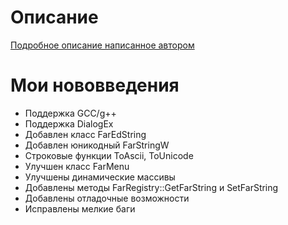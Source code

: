 # Описание #

[Подробное описание написанное автором](http://www.yole.ru/projects/farplus/?setlang=ru)


# Мои нововведения #

  * Поддержка GCC/g++
  * Поддержка DialogEx
  * Добавлен класс FarEdString
  * Добавлен юникодный FarStringW
  * Строковые функции ToAscii, ToUnicode
  * Улучшен класс FarMenu
  * Улучшены динамические массивы
  * Добавлены методы FarRegistry::GetFarString и SetFarString
  * Добавлены отладочные возможности
  * Исправлены мелкие баги